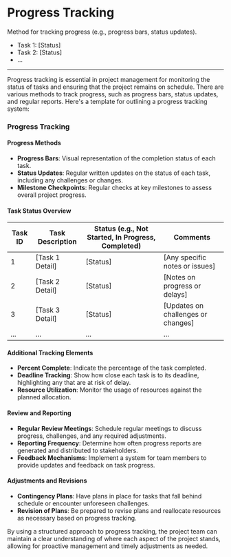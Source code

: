 
# Progress Tracking

Method for tracking progress (e.g., progress bars, status updates).

- Task 1: [Status]
- Task 2: [Status]
- ...

---
Progress tracking is essential in project management for monitoring the status of tasks and ensuring that the project remains on schedule. There are various methods to track progress, such as progress bars, status updates, and regular reports. Here's a template for outlining a progress tracking system:

### Progress Tracking

#### Progress Methods
- **Progress Bars**: Visual representation of the completion status of each task.
- **Status Updates**: Regular written updates on the status of each task, including any challenges or changes.
- **Milestone Checkpoints**: Regular checks at key milestones to assess overall project progress.

#### Task Status Overview

| Task ID | Task Description | Status (e.g., Not Started, In Progress, Completed) | Comments |
| ------- | ---------------- | -------------------------------------------------- | -------- |
| 1       | [Task 1 Detail]  | [Status]                                            | [Any specific notes or issues] |
| 2       | [Task 2 Detail]  | [Status]                                            | [Notes on progress or delays] |
| 3       | [Task 3 Detail]  | [Status]                                            | [Updates on challenges or changes] |
| ...     | ...              | ...                                                | ...      |

#### Additional Tracking Elements
- **Percent Complete**: Indicate the percentage of the task completed.
- **Deadline Tracking**: Show how close each task is to its deadline, highlighting any that are at risk of delay.
- **Resource Utilization**: Monitor the usage of resources against the planned allocation.

#### Review and Reporting
- **Regular Review Meetings**: Schedule regular meetings to discuss progress, challenges, and any required adjustments.
- **Reporting Frequency**: Determine how often progress reports are generated and distributed to stakeholders.
- **Feedback Mechanisms**: Implement a system for team members to provide updates and feedback on task progress.

#### Adjustments and Revisions
- **Contingency Plans**: Have plans in place for tasks that fall behind schedule or encounter unforeseen challenges.
- **Revision of Plans**: Be prepared to revise plans and reallocate resources as necessary based on progress tracking.

By using a structured approach to progress tracking, the project team can maintain a clear understanding of where each aspect of the project stands, allowing for proactive management and timely adjustments as needed.